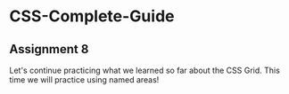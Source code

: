 # CSS-Complete-Guide
## **Assignment 8**

Let's continue practicing what we learned so far about the CSS Grid. This time we will practice using named areas!